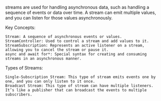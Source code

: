 streams are used for handling asynchronous data, such as handling a sequence of events or data over time. A stream can emit multiple values, and you can listen for those values asynchronously.

Key Concepts:

    Stream: A sequence of asynchronous events or values.
    StreamController: Used to control a stream and add values to it.
    StreamSubscription: Represents an active listener on a stream, allowing you to cancel the stream or pause it.
    async and await for*: Special syntax for creating and consuming streams in an asynchronous manner.

Types of Streams:

    Single-Subscription Stream: This type of stream emits events one by one, and you can only listen to it once.
    Broadcast Stream: This type of stream can have multiple listeners. It’s like a publisher that can broadcast the events to multiple subscribers.

